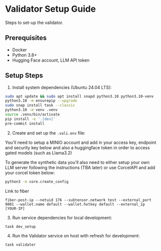 # Validator Setup Guide

Steps to set-up the validator.

## Prerequisites

- Docker
- Python 3.8+
- Hugging Face account, LLM API token

## Setup Steps

1. Install system dependencies (Ubuntu 24.04 LTS):

```bash
sudo apt update && sudo apt install snapd python3.10 python3.10-venv
python3.10 -m ensurepip --upgrade
sudo snap install task --classic
python3.10 -m venv .venv
source .venv/bin/activate
pip install -e '.[dev]'
pre-commit install
```

2. Create and set up the `.vali.env` file:

You'll need to setup a MINIO account and add in your access key, endpoint and security key below and also a huggingface token in order to access gated models (such as Llama3.2)

To generate the synthetic data you'll also need to either setup your own LLM server following the instructions (TBA later) or use CorcelAPI and add
your corcel token below:

```bash
python3 -m core.create_config
```

Link to fiber

```base
fiber-post-ip --netuid 176 --subtensor.network test --external_port 9001 --wallet.name default --wallet.hotkey default --external_ip [YOUR-IP]
```
3. Run service dependencies for local development:

```bash
task dev_setup
```

4. Run the Validator service on host with refresh for development:

```bash
task validator
```

